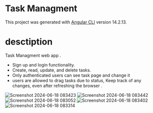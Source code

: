 # Task Managment

This project was generated with [Angular CLI](https://github.com/angular/angular-cli) version 14.2.13.

# desctiption

Task Managment web app .

- Sign up and login functionality.
- Create, read, update, and delete tasks.
- Only authenticated users can see task page and change it
- users are allowed to drag tasks due to status, Keep track of any changes, even after refreshing the browser .

![Screenshot 2024-06-18 083423](https://github.com/elisabed-coder/Task-Managment/assets/134492535/9eec92a3-2c45-485a-b253-8f991c1d6d74)
![Screenshot 2024-06-18 083442](https://github.com/elisabed-coder/Task-Managment/assets/134492535/ec4ab07f-4bb6-4ff1-be63-45456f152c82)
![Screenshot 2024-06-18 083052](https://github.com/elisabed-coder/Task-Managment/assets/134492535/76e7d1c3-ff24-4dd1-aa13-cde7cde6ff86)
![Screenshot 2024-06-18 083402](https://github.com/elisabed-coder/Task-Managment/assets/134492535/d1166b47-be6b-4fd6-b560-d0c99189e01d)
![Screenshot 2024-06-18 083314](https://github.com/elisabed-coder/Task-Managment/assets/134492535/ea638c83-1b30-4692-ba90-4d967e6c6f90)
